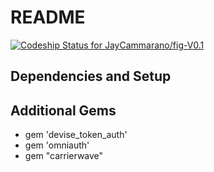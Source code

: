 # README

[![Codeship Status for JayCammarano/fig-V0.1](https://app.codeship.com/projects/ed870570-b0e4-0138-5d63-72bb0984d6ea/status?branch=master)](https://app.codeship.com/projects/403961)

## Dependencies and Setup

## Additional Gems
- gem 'devise_token_auth'
- gem 'omniauth'
- gem "carrierwave"

